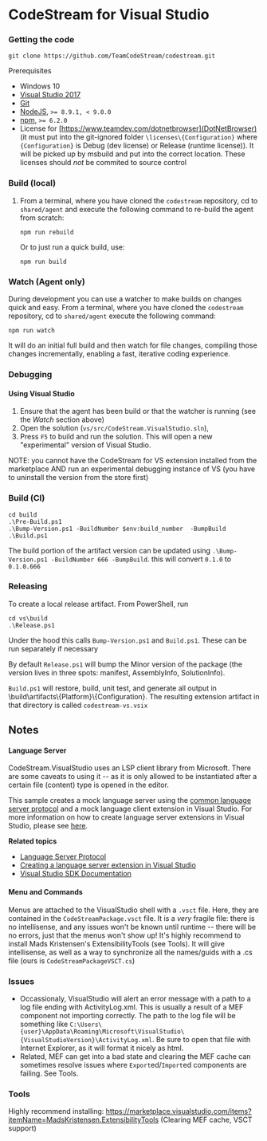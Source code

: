 ﻿# CodeStream for Visual Studio

### Getting the code

```
git clone https://github.com/TeamCodeStream/codestream.git
```

Prerequisites

- Windows 10
- [Visual Studio 2017](https://visualstudio.microsoft.com/downloads/)
- [Git](https://git-scm.com/)
- [NodeJS](https://nodejs.org/en/), `>= 8.9.1, < 9.0.0`
- [npm](https://npmjs.com/), `>= 6.2.0`
- License for [https://www.teamdev.com/dotnetbrowser](DotNetBrowser) (it must put into the git-ignored folder `\licenses\{Configuration}` where `{Configuration}` is Debug (dev license) or Release (runtime license)). It will be picked up by msbuild and put into the correct location. These licenses should _not_ be commited to source control

### Build (local)

1. From a terminal, where you have cloned the `codestream` repository, cd to `shared/agent` and execute the following command to re-build the agent from scratch:

   ```
   npm run rebuild
   ```

   Or to just run a quick build, use:

   ```
   npm run build
   ```

### Watch (Agent only)

During development you can use a watcher to make builds on changes quick and easy. From a terminal, where you have cloned the `codestream` repository, cd to `shared/agent` execute the following command:

```
npm run watch
```

It will do an initial full build and then watch for file changes, compiling those changes incrementally, enabling a fast, iterative coding experience.

### Debugging

#### Using Visual Studio

1. Ensure that the agent has been build or that the watcher is running (see the _Watch_ section above)
1. Open the solution (`vs/src/CodeStream.VisualStudio.sln`),
1. Press `F5` to build and run the solution. This will open a new "experimental" version of Visual Studio.

NOTE: you cannot have the CodeStream for VS extension installed from the marketplace AND run an experimental debugging instance of VS (you have to uninstall the version from the store first)

### Build (CI)

```
cd build
.\Pre-Build.ps1
.\Bump-Version.ps1 -BuildNumber $env:build_number  -BumpBuild
.\Build.ps1
```

The build portion of the artifact version can be updated using `.\Bump-Version.ps1 -BuildNumber 666 -BumpBuild`. this will convert `0.1.0` to `0.1.0.666`

### Releasing

To create a local release artifact. From PowerShell, run

```
cd vs\build
.\Release.ps1
```

Under the hood this calls `Bump-Version.ps1` and `Build.ps1`. These can be run separately if necessary

By default `Release.ps1` will bump the Minor version of the package (the version lives in three spots: manifest, AssemblyInfo, SolutionInfo).

`Build.ps1` will restore, build, unit test, and generate all output in \build\artifacts\\{Platform}\\{Configuration}. The resulting extension artifact in that directory is called `codestream-vs.vsix`

## Notes

#### Language Server

CodeStream.VisualStudio uses an LSP client library from Microsoft. There are some caveats to using it -- as it is only allowed to be instantiated after a certain file (content) type is opened in the editor.

This sample creates a mock language server using the [common language server protocol](https://github.com/Microsoft/language-server-protocol/blob/master/protocol.md) and a mock language client extension in Visual Studio. For more information on how to create language server extensions in Visual Studio, please see [here](https://docs.microsoft.com/en-us/visualstudio/extensibility/adding-an-lsp-extension).

**Related topics**

- [Language Server Protocol](https://docs.microsoft.com/en-us/visualstudio/extensibility/language-server-protocol)
- [Creating a language server extension in Visual Studio](https://docs.microsoft.com/en-us/visualstudio/extensibility/adding-an-lsp-extension)
- [ Visual Studio SDK Documentation ](https://docs.microsoft.com/en-us/visualstudio/extensibility/visual-studio-sdk)

#### Menu and Commands

Menus are attached to the VisualStudio shell with a `.vsct` file. Here, they are contained in the `CodeStreamPackage.vsct` file. It is a _very_ fragile file: there is no intellisense, and any issues won't be known until runtime -- there will be no errors, just that the menus won't show up! It's highly recommend to install Mads Kristensen's ExtensibilityTools (see Tools). It will give intellisense, as well as a way to synchronize all the names/guids with a .cs file (ours is `CodeStreamPackageVSCT.cs`)

### Issues

- Occassionaly, VisualStudio will alert an error message with a path to a log file ending with ActivityLog.xml. This is usually a result of a MEF component not importing correctly. The path to the log file will be something like `C:\Users\{user}\AppData\Roaming\Microsoft\VisualStudio\{VisualStudioVersion}\ActivityLog.xml`. Be sure to open that file with Internet Explorer, as it will format it nicely as html.
- Related, MEF can get into a bad state and clearing the MEF cache can sometimes resolve issues where `Export`ed/`Import`ed components are failing. See Tools.

### Tools

Highly recommend installing: https://marketplace.visualstudio.com/items?itemName=MadsKristensen.ExtensibilityTools (Clearing MEF cache, VSCT support)
